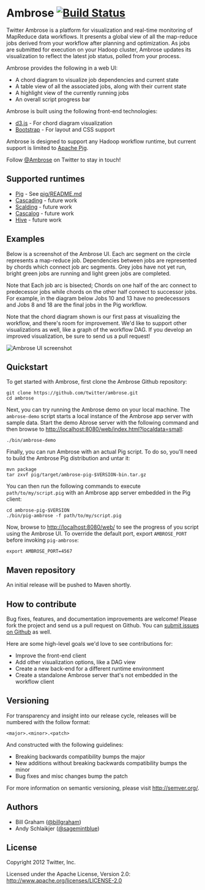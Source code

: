 # Ambrose [![Build Status](https://secure.travis-ci.org/twitter/ambrose.png)](http://travis-ci.org/twitter/ambrose)

Twitter Ambrose is a platform for visualization and real-time monitoring of MapReduce data workflows.
It presents a global view of all the map-reduce jobs derived from your workflow after planning and
optimization. As jobs are submitted for execution on your Hadoop cluster, Ambrose updates its
visualization to reflect the latest job status, polled from your process.

Ambrose provides the following in a web UI:

* A chord diagram to visualize job dependencies and current state
* A table view of all the associated jobs, along with their current state
* A highlight view of the currently running jobs
* An overall script progress bar

Ambrose is built using the following front-end technologies:

* [d3.js](http://d3js.org) - For chord diagram visualization
* [Bootstrap](http://twitter.github.com/bootstrap/) - For layout and CSS support

Ambrose is designed to support any Hadoop workflow runtime, but current support is limited to
[Apache Pig](http://pig.apache.org/).

Follow [@Ambrose](https://twitter.com/ambrose) on Twitter to stay in touch!

## Supported runtimes

* [Pig](http://pig.apache.org/) - See [pig/README.md](ambrose/blob/master/pig/README.md)
* [Cascading](http://www.cascading.org/) - future work
* [Scalding](https://github.com/twitter/scalding) - future work
* [Cascalog](https://github.com/nathanmarz/cascalog) - future work
* [Hive](http://hive.apache.org/) - future work

## Examples

Below is a screenshot of the Ambrose UI. Each arc segment on the circle represents a map-reduce job.
Dependencies between jobs are represented by chords which connect job arc segments.
Grey jobs have not yet run, bright green jobs are running and light green jobs are completed.

Note that Each job arc is bisected; Chords on one half of the arc connect to predecessor jobs while
chords on the other half connect to successor jobs. For example, in the diagram below Jobs 10 and 13
have no predecessors and Jobs 8 and 18 are the final jobs in the Pig workflow.

Note that the chord diagram shown is our first pass at visualizing the workflow, and there's room
for improvement. We'd like to support other visualizations as well, like a graph of the workflow DAG.
If you develop an improved visualization, be sure to send us a pull request!

![Ambrose UI screenshot](https://github.com/twitter/ambrose/raw/master/docs/img/ambrose-ss1.png)

## Quickstart

To get started with Ambrose, first clone the Ambrose Github repository:

```
git clone https://github.com/twitter/ambrose.git
cd ambrose
```

Next, you can try running the Ambrose demo on your local machine. The `ambrose-demo` script starts a
local instance of the Ambrose app server with sample data. Start the demo Abrose server with the
following command and then browse to
[http://localhost:8080/web/index.html?localdata=small](http://localhost:8080/web/index.html?localdata=small):

```
./bin/ambrose-demo
```

Finally, you can run Ambrose with an actual Pig script. To do so, you'll need to build the
Ambrose Pig distribution and untar it:

```
mvn package
tar zxvf pig/target/ambrose-pig-$VERSION-bin.tar.gz
```

You can then run the following commands to execute `path/to/my/script.pig` with an Ambrose app server
embedded in the Pig client:

```
cd ambrose-pig-$VERSION
./bin/pig-ambrose -f path/to/my/script.pig
```

Now, browse to [http://localhost:8080/web/](http://localhost:8080/web/) to see the progress of you script
using the Ambrose UI. To override the default port, export `AMBROSE_PORT` before invoking `pig-ambrose`:

```
export AMBROSE_PORT=4567
```

## Maven repository

An initial release will be pushed to Maven shortly.

## How to contribute

Bug fixes, features, and documentation improvements are welcome! Please fork the project and send us
a pull request on Github. You can [submit issues on Github](https://github.com/twitter/ambrose/issues)
as well.

Here are some high-level goals we'd love to see contributions for:

* Improve the front-end client
* Add other visualization options, like a DAG view
* Create a new back-end for a different runtime environment
* Create a standalone Ambrose server that's not embedded in the workflow client

## Versioning

For transparency and insight into our release cycle, releases will be numbered with the follow format:

`<major>.<minor>.<patch>`

And constructed with the following guidelines:

* Breaking backwards compatibility bumps the major
* New additions without breaking backwards compatibility bumps the minor
* Bug fixes and misc changes bump the patch

For more information on semantic versioning, please visit http://semver.org/.

## Authors

* Bill Graham ([@billgraham](https://twitter.com/billgraham))
* Andy Schlaikjer ([@sagemintblue](https://twitter.com/sagemintblue))

## License

Copyright 2012 Twitter, Inc.

Licensed under the Apache License, Version 2.0: http://www.apache.org/licenses/LICENSE-2.0
